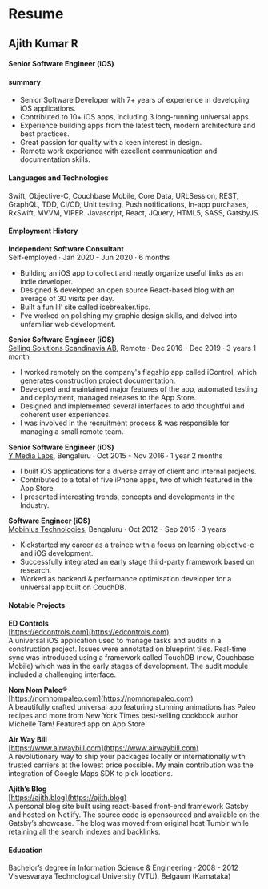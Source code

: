 # Resume

## Ajith Kumar R
#### Senior Software Engineer (iOS)

#### summary
- Senior Software Developer with 7+ years of experience in developing iOS applications.
- Contributed to 10+ iOS apps, including 3 long-running universal apps.
- Experience building apps from the latest tech, modern architecture and best practices.
- Great passion for quality with a keen interest in design.
- Remote work experience with excellent communication and documentation skills. 


#### Languages and Technologies
Swift, Objective-C, Couchbase Mobile, Core Data, URLSession, REST, GraphQL, TDD, CI/CD, Unit testing, Push notifications, In-app purchases, RxSwift, MVVM, VIPER.
Javascript, React, JQuery, HTML5, SASS, GatsbyJS.


#### Employment History
**Independent Software Consultant** <br/>
Self-employed  ·  Jan 2020 - Jun 2020  ·  6 months

- Building an iOS app to collect and neatly organize useful links as an indie developer.
- Designed & developed an open source React-based blog with an average of 30 visits per day.
- Built a fun lil’ site called icebreaker.tips.
- I've worked on polishing my graphic design skills, and delved into unfamiliar web development.

**Senior Software Engineer (iOS)** <br/>
[Selling Solutions Scandinavia AB](https://icontrolapp.se), Remote  ·  Dec 2016 - Dec 2019  ·  3 years 1 month

- I worked remotely on the company's flagship app called iControl, which generates construction project documentation.
- Developed and maintained major features of the app, automated testing and deployment, managed releases to the App Store.
- Designed and implemented several interfaces to add thoughtful and coherent user experiences.
- I was involved in the recruitment process & was responsible for managing a small remote team.

**Senior Software Engineer (iOS)** <br/>
[Y Media Labs](https://ymedialabs.com), Bengaluru  ·  Oct 2015 - Nov 2016  ·  1 year 2 months

- I built iOS applications for a diverse array of client and internal projects.
- Contributed to a total of five iPhone apps, two of which featured in the App Store.
- I presented interesting trends, concepts and developments in the Industry.

**Software Engineer (iOS)** <br/>
[Mobinius Technologies](https://mobinius.com), Bengaluru  ·  Oct 2012 - Sep 2015  ·  3 years

- Kickstarted my career as a trainee with a focus on learning objective-c and iOS development.
- Successfully integrated an early stage third-party framework based on research. 
- Worked as backend & performance optimisation developer for a universal app built on CouchDB.


#### Notable Projects
**ED Controls** <br/>
[https://edcontrols.com](https://edcontrols.com) <br/>
A universal iOS application used to manage tasks and audits in a construction project. Issues were annotated on blueprint tiles. Real-time sync was introduced using a framework called TouchDB (now, Couchbase Mobile) which was in the early stages of development. The audit module included a challenging interface.

**Nom Nom Paleo®** <br/>
[https://nomnompaleo.com](https://nomnompaleo.com) <br/>
A beautifully crafted universal app featuring stunning animations has Paleo recipes and more from New York Times best-selling cookbook author Michelle Tam! Featured app on App Store.

**Air Way Bill** <br/>
[https://www.airwaybill.com](https://www.airwaybill.com) <br/>
A revolutionary way to ship your packages locally or internationally with trusted carriers at the lowest price possible. My main contribution was the integration of Google Maps SDK to pick locations.

**Ajith’s Blog** <br/>
[https://ajith.blog](https://ajith.blog) <br/>
A personal blog site built using react-based front-end framework Gatsby and hosted on Netlify. The source code is opensourced and available on the Gatsby’s showcase. The blog was moved from original host Tumblr while retaining all the search indexes and backlinks.


#### Education
Bachelor’s degree in Information Science & Engineering  ·  2008 - 2012 <br/>
Visvesvaraya Technological University (VTU),  Belgaum (Karnataka)
